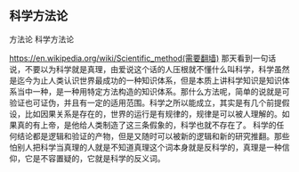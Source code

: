 ## 科学方法论

方法论
科学方法论

https://en.wikipedia.org/wiki/Scientific_method(需要翻墙) 那天看到一句话说，不要以为科学就是真理，由爱说这个话的人压根就不懂什么叫科学，科学虽然是迄今为止人类认识世界最成功的一种知识体系，但是本质上讲科学知识是知识体系当中一种，是一种用特定方法构造的知识体系。那什么方法呢，简单的说就是可验证也可证伪，并且有一定的适用范围。科学之所以能成立，其实是有几个前提假设，比如因果关系是存在的，世界的运行是有规律的，规律是可以被人理解的。如果真的有上帝，是他给人类制造了这三条假象的，科学也就不存在了。
科学的任何结论都是逻辑和验证的产物，但是又随时可以被新的逻辑和新的研究推翻。那些怕别人把科学当真理的人就是不知道真理这个词本身就是反科学的，真理是一种信仰，它是不容置疑的，它就是科学的反义词。
